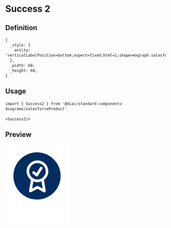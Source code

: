 # Success 2

## Definition

```
{
  _style: { 
    entity: 'verticalLabelPosition=bottom;aspect=fixed;html=1;shape=mxgraph.salesforce.success2;',
  },
  _width: 60,
  _height: 60,
}
```

## Usage

```
import { Success2 } from '@diac/standard-components-diagrams/salesforceProduct'

<Success2/>
```

## Preview

<img src="./success-2.png" width="200"/>

